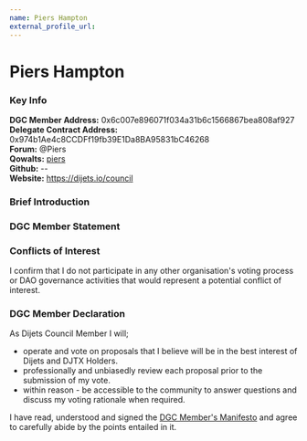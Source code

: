 ```yaml
---
name: Piers Hampton
external_profile_url:
---
```


# Piers Hampton

### Key Info

**DGC Member Address:** 0x6c007e896071f034a31b6c1566867bea808af927  
**Delegate Contract Address:** 0x974b1Ae4c8CCDFf19fb39E1Da8BA95831bC46268  
**Forum:** @Piers  
**Qowalts:** [piers](https://redirect.dijets.io/#/@piers:dijets.org)  
**Github:** --  
**Website:** https://dijets.io/council  

### Brief Introduction


### DGC Member Statement


### Conflicts of Interest

I confirm that I do not participate in any other organisation's voting process or DAO governance activities that would represent a potential conflict of interest.

### DGC Member Declaration

As Dijets Council Member I will;

 - operate and vote on proposals that I believe will be in the best interest of Dijets and DJTX Holders.
 - professionally and unbiasedly review each proposal prior to the submission of my vote.
 - within reason - be accessible to the community to answer questions and discuss my voting rationale when required.

I have read, understood and signed the [DGC Member's Manifesto](https://dijets.io/manifesto) and agree to carefully abide by the points entailed in it.
